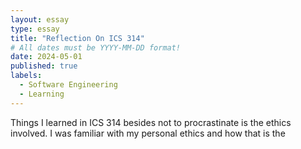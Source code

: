 ```yaml
---
layout: essay
type: essay
title: "Reflection On ICS 314"
# All dates must be YYYY-MM-DD format!
date: 2024-05-01
published: true
labels:
  - Software Engineering
  - Learning
---
```


<p> Things I learned in ICS 314 besides not to procrastinate is the ethics involved. I was familiar with my personal ethics and how that is the 